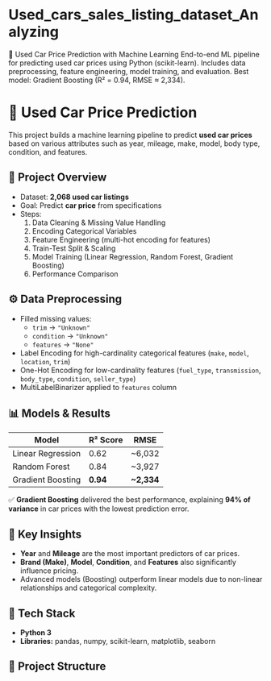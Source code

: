 # Used_cars_sales_listing_dataset_Analyzing
🚗 Used Car Price Prediction with Machine Learning   End-to-end ML pipeline for predicting used car prices using Python (scikit-learn).   Includes data preprocessing, feature engineering, model training, and evaluation.   Best model: Gradient Boosting (R² = 0.94, RMSE ≈ 2,334).
# 🚗 Used Car Price Prediction

This project builds a machine learning pipeline to predict **used car prices** based on various attributes such as year, mileage, make, model, body type, condition, and features.

## 📌 Project Overview
- Dataset: **2,068 used car listings**  
- Goal: Predict **car price** from specifications  
- Steps:
  1. Data Cleaning & Missing Value Handling
  2. Encoding Categorical Variables
  3. Feature Engineering (multi-hot encoding for features)
  4. Train-Test Split & Scaling
  5. Model Training (Linear Regression, Random Forest, Gradient Boosting)
  6. Performance Comparison

## ⚙️ Data Preprocessing
- Filled missing values:
  - `trim` → `"Unknown"`
  - `condition` → `"Unknown"`
  - `features` → `"None"`
- Label Encoding for high-cardinality categorical features (`make`, `model`, `location`, `trim`)
- One-Hot Encoding for low-cardinality features (`fuel_type`, `transmission`, `body_type`, `condition`, `seller_type`)
- MultiLabelBinarizer applied to `features` column

## 📊 Models & Results
| Model              | R² Score | RMSE    |
|--------------------|----------|---------|
| Linear Regression  | 0.62     | ~6,032  |
| Random Forest      | 0.84     | ~3,927  |
| Gradient Boosting  | **0.94** | **~2,334** |

✅ **Gradient Boosting** delivered the best performance, explaining **94% of variance** in car prices with the lowest prediction error.

## 🔑 Key Insights
- **Year** and **Mileage** are the most important predictors of car prices.
- **Brand (Make)**, **Model**, **Condition**, and **Features** also significantly influence pricing.
- Advanced models (Boosting) outperform linear models due to non-linear relationships and categorical complexity.

## 🚀 Tech Stack
- **Python 3**
- **Libraries:** pandas, numpy, scikit-learn, matplotlib, seaborn

## 📂 Project Structure
